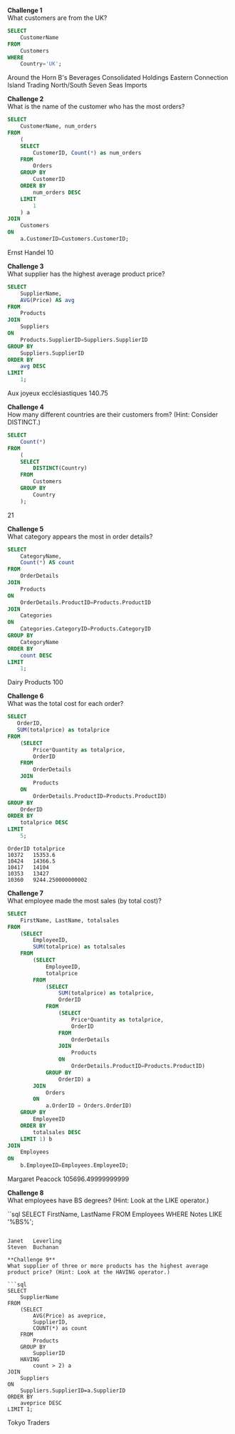 **Challenge 1**  
What customers are from the UK?

```sql
SELECT 
    CustomerName
FROM 
    Customers
WHERE
    Country='UK';
```

Around the Horn
B's Beverages
Consolidated Holdings
Eastern Connection
Island Trading
North/South
Seven Seas Imports

**Challenge 2**  
What is the name of the customer who has the most orders?

```sql
SELECT 
    CustomerName, num_orders
FROM
    (
    SELECT
        CustomerID, Count(*) as num_orders
    FROM
        Orders
    GROUP BY
        CustomerID
    ORDER BY
        num_orders DESC
    LIMIT 
        1
    ) a
JOIN
    Customers
ON
    a.CustomerID=Customers.CustomerID;
```

Ernst Handel    10

**Challenge 3**  
What supplier has the highest average product price?

```sql
SELECT
    SupplierName,
    AVG(Price) AS avg
FROM
    Products
JOIN
    Suppliers
ON
    Products.SupplierID=Suppliers.SupplierID
GROUP BY
    Suppliers.SupplierID
ORDER BY
    avg DESC
LIMIT
    1;
```

Aux joyeux ecclésiastiques  140.75

**Challenge 4**  
How many different countries are their customers from? (Hint: Consider DISTINCT.)

```sql
SELECT
    Count(*)
FROM
    (
    SELECT
        DISTINCT(Country)
    FROM 
        Customers
    GROUP BY
        Country
    );
```

21

**Challenge 5**  
What category appears the most in order details?

```sql
SELECT
    CategoryName,
    Count(*) AS count
FROM
    OrderDetails
JOIN
    Products
ON
    OrderDetails.ProductID=Products.ProductID
JOIN
    Categories
ON
    Categories.CategoryID=Products.CategoryID
GROUP BY
    CategoryName
ORDER BY
    count DESC
LIMIT
    1;
```

Dairy Products  100

**Challenge 6**  
What was the total cost for each order?

```sql
SELECT
   OrderID,
   SUM(totalprice) as totalprice
FROM
    (SELECT
        Price*Quantity as totalprice,
        OrderID
    FROM
        OrderDetails
    JOIN
        Products
    ON
        OrderDetails.ProductID=Products.ProductID)
GROUP BY
    OrderID
ORDER BY
    totalprice DESC
LIMIT
    5;
```

    OrderID totalprice
    10372   15353.6
    10424   14366.5
    10417   14104
    10353   13427
    10360   9244.250000000002

**Challenge 7**  
What employee made the most sales (by total cost)?

```sql
SELECT
    FirstName, LastName, totalsales
FROM
    (SELECT
        EmployeeID,
        SUM(totalprice) as totalsales
    FROM
        (SELECT
            EmployeeID,
            totalprice
        FROM
            (SELECT
                SUM(totalprice) as totalprice,
                OrderID
            FROM
                (SELECT
                    Price*Quantity as totalprice,
                    OrderID
                FROM
                    OrderDetails
                JOIN
                    Products
                ON
                    OrderDetails.ProductID=Products.ProductID)
            GROUP BY
                OrderID) a
        JOIN
            Orders
        ON
            a.OrderID = Orders.OrderID)
    GROUP BY
        EmployeeID
    ORDER BY
        totalsales DESC
    LIMIT 1) b
JOIN
    Employees
ON
    b.EmployeeID=Employees.EmployeeID;
```

Margaret    Peacock 105696.49999999999

**Challenge 8**  
What employees have BS degrees? (Hint: Look at the LIKE operator.)

``sql
SELECT
    FirstName,
    LastName
FROM
    Employees
WHERE 
    Notes LIKE '%BS%';
```

Janet   Leverling
Steven  Buchanan

**Challenge 9**  
What supplier of three or more products has the highest average product price? (Hint: Look at the HAVING operator.)

```sql
SELECT
    SupplierName
FROM
    (SELECT
        AVG(Price) as aveprice,
        SupplierID,
        COUNT(*) as count
    FROM
        Products
    GROUP BY
        SupplierID
    HAVING
        count > 2) a
JOIN
    Suppliers
ON
    Suppliers.SupplierID=a.SupplierID
ORDER BY
    aveprice DESC
LIMIT 1;
```

Tokyo Traders
